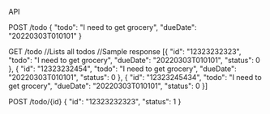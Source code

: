 API

POST /todo
{
    "todo": "I need to get grocery",
    "dueDate": "20220303T010101"
}

GET /todo
//Lists all todos
//Sample response
[{
    "id": "12323232323",
    "todo": "I need to get grocery",
    "dueDate": "20220303T010101",
    "status": 0
},
{
    "id": "12323232454",
    "todo": "I need to get grocery",
    "dueDate": "20220303T010101",
    "status": 0
},
{
    "id": "12323245434",
    "todo": "I need to get grocery",
    "dueDate": "20220303T010101",
    "status": 0
}]

POST /todo/{id}
{
    "id": "12323232323",
    "status": 1
}